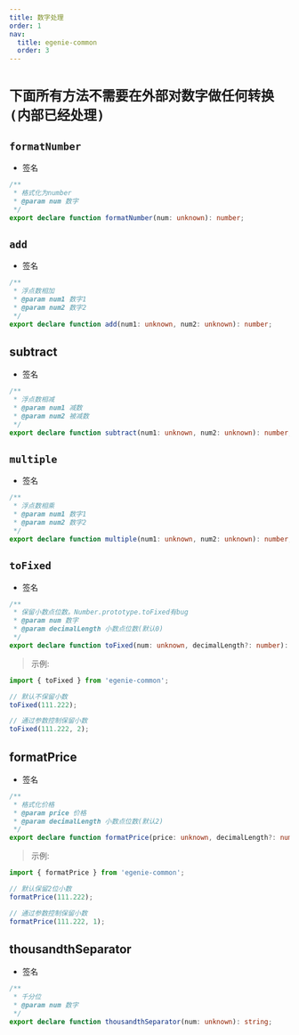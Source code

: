 ```yaml
---
title: 数字处理
order: 1
nav:
  title: egenie-common
  order: 3
---
```


# `下面所有方法不需要在外部对数字做任何转换(内部已经处理)`

## `formatNumber`

- 签名

```ts
/**
 * 格式化为number
 * @param num 数字
 */
export declare function formatNumber(num: unknown): number;
```

## `add`

- 签名

```ts
/**
 * 浮点数相加
 * @param num1 数字1
 * @param num2 数字2
 */
export declare function add(num1: unknown, num2: unknown): number;
```

## subtract

- 签名

```ts
/**
 * 浮点数相减
 * @param num1 减数
 * @param num2 被减数
 */
export declare function subtract(num1: unknown, num2: unknown): number;
```

## `multiple`

- 签名

```ts
/**
 * 浮点数相乘
 * @param num1 数字1
 * @param num2 数字2
 */
export declare function multiple(num1: unknown, num2: unknown): number;
```

## `toFixed`

- 签名

```ts
/**
 * 保留小数点位数。Number.prototype.toFixed有bug
 * @param num 数字
 * @param decimalLength 小数点位数(默认0)
 */
export declare function toFixed(num: unknown, decimalLength?: number): string;
```

> 示例:

```ts
import { toFixed } from 'egenie-common';

// 默认不保留小数
toFixed(111.222);

// 通过参数控制保留小数
toFixed(111.222, 2);
```

## formatPrice

- 签名

```ts
/**
 * 格式化价格
 * @param price 价格
 * @param decimalLength 小数点位数(默认2)
 */
export declare function formatPrice(price: unknown, decimalLength?: number): number;
```

> 示例:

```ts
import { formatPrice } from 'egenie-common';

// 默认保留2位小数
formatPrice(111.222);

// 通过参数控制保留小数
formatPrice(111.222, 1);
```

## thousandthSeparator

- 签名

```ts
/**
 * 千分位
 * @param num 数字
 */
export declare function thousandthSeparator(num: unknown): string;
```
